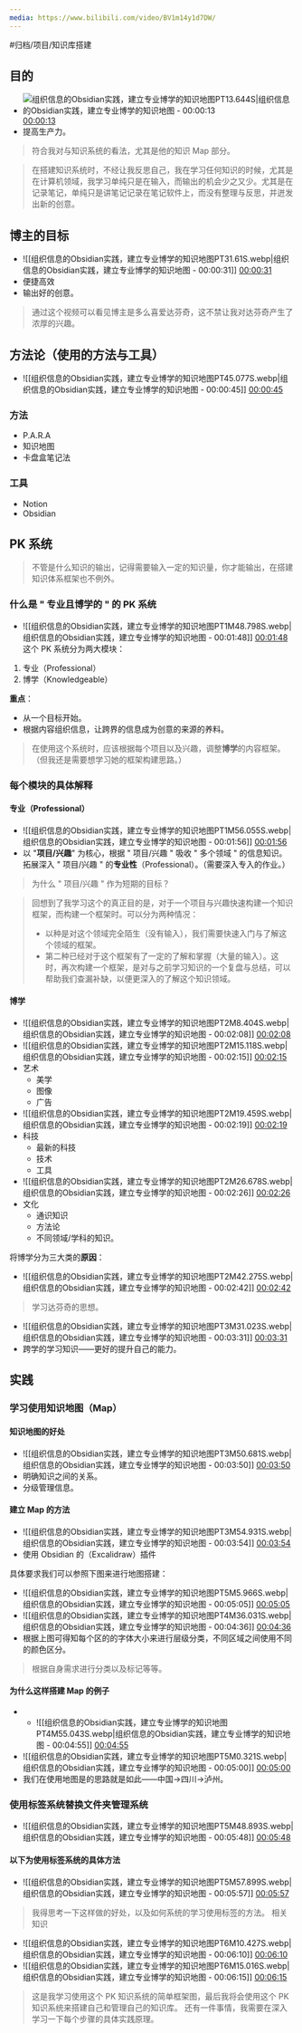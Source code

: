 ```yaml
---
media: https://www.bilibili.com/video/BV1m14y1d7DW/
---
```


#归档/项目/知识库搭建

## 目的

- ![组织信息的Obsidian实践，建立专业博学的知识地图PT13.644S|组织信息的Obsidian实践，建立专业博学的知识地图 - 00:00:13](https://s2.loli.net/2024/04/18/eY5VocZKuNwM7DG.webp) [00:00:13](https://www.bilibili.com/video/BV1m14y1d7DW/#t=13.64)
- 提高生产力。

> 符合我对与知识系统的看法，尤其是他的知识 Map 部分。

> 在搭建知识系统时，不经让我反思自己，我在学习任何知识的时候，尤其是在计算机领域，我学习单纯只是在输入，而输出的机会少之又少。尤其是在记录笔记，单纯只是讲笔记记录在笔记软件上，而没有整理与反思，并迸发出新的创意。

## 博主的目标

- ![[组织信息的Obsidian实践，建立专业博学的知识地图PT31.61S.webp|组织信息的Obsidian实践，建立专业博学的知识地图 - 00:00:31]] [00:00:31](https://www.bilibili.com/video/BV1m14y1d7DW/#t=31.61)
- 便捷高效
- 输出好的创意。

> 通过这个视频可以看见博主是多么喜爱达芬奇，这不禁让我对达芬奇产生了浓厚的兴趣。

## 方法论（使用的方法与工具）

- ![[组织信息的Obsidian实践，建立专业博学的知识地图PT45.077S.webp|组织信息的Obsidian实践，建立专业博学的知识地图 - 00:00:45]] [00:00:45](https://www.bilibili.com/video/BV1m14y1d7DW/#t=45.08)

### 方法

- P.A.R.A
- 知识地图
- 卡盘盒笔记法

### 工具

- Notion
- Obsidian

## PK 系统

> 不管是什么知识的输出，记得需要输入一定的知识量，你才能输出，在搭建知识体系框架也不例外。

### 什么是 " 专业且博学的 " 的 PK 系统

- ![[组织信息的Obsidian实践，建立专业博学的知识地图PT1M48.798S.webp|组织信息的Obsidian实践，建立专业博学的知识地图 - 00:01:48]] [00:01:48](https://www.bilibili.com/video/BV1m14y1d7DW/#t=01:48.80)
这个 PK 系统分为两大模块：
1. 专业（Professional）
2. 博学（Knowledgeable）

**重点**：
- 从一个目标开始。
- 根据内容组织信息，让跨界的信息成为创意的来源的养料。

> 在使用这个系统时，应该根据每个项目以及兴趣，调整**博学**的内容框架。（但我还是需要想学习她的框架构建思路。）

### 每个模块的具体解释

#### 专业（Professional）

- ![[组织信息的Obsidian实践，建立专业博学的知识地图PT1M56.055S.webp|组织信息的Obsidian实践，建立专业博学的知识地图 - 00:01:56]] [00:01:56](https://www.bilibili.com/video/BV1m14y1d7DW/#t=01:56.05)
- 以 "**项目/兴趣**" 为核心，根据 " 项目/兴趣 " 吸收 " 多个领域 " 的信息知识。拓展深入 " 项目/兴趣 " 的**专业性**（Professional）。（需要深入专入的作业。）

> 为什么 " 项目/兴趣 " 作为短期的目标？

> 回想到了我学习这个的真正目的是，对于一个项目与兴趣快速构建一个知识框架，而构建一个框架时。可以分为两种情况：
> - 以种是对这个领域完全陌生（没有输入），我们需要快速入门与了解这个领域的框架。
> - 第二种已经对于这个框架有了一定的了解和掌握（大量的输入）。这时，再次构建一个框架，是对与之前学习知识的一个复盘与总结，可以帮助我们查漏补缺，以便更深入的了解这个知识领域。

#### 博学

- ![[组织信息的Obsidian实践，建立专业博学的知识地图PT2M8.404S.webp|组织信息的Obsidian实践，建立专业博学的知识地图 - 00:02:08]] [00:02:08](https://www.bilibili.com/video/BV1m14y1d7DW/#t=02:08.40)
- ![[组织信息的Obsidian实践，建立专业博学的知识地图PT2M15.118S.webp|组织信息的Obsidian实践，建立专业博学的知识地图 - 00:02:15]] [00:02:15](https://www.bilibili.com/video/BV1m14y1d7DW/#t=02:15.12)
- 艺术
	- 美学
	- 图像
	- 广告
- ![[组织信息的Obsidian实践，建立专业博学的知识地图PT2M19.459S.webp|组织信息的Obsidian实践，建立专业博学的知识地图 - 00:02:19]] [00:02:19](https://www.bilibili.com/video/BV1m14y1d7DW/#t=02:19.46)
- 科技
	- 最新的科技
	- 技术
	- 工具
- ![[组织信息的Obsidian实践，建立专业博学的知识地图PT2M26.678S.webp|组织信息的Obsidian实践，建立专业博学的知识地图 - 00:02:26]] [00:02:26](https://www.bilibili.com/video/BV1m14y1d7DW/#t=02:26.68)
- 文化
	- 通识知识
	- 方法论
	- 不同领域/学科的知识。

将博学分为三大类的**原因**：

- ![[组织信息的Obsidian实践，建立专业博学的知识地图PT2M42.275S.webp|组织信息的Obsidian实践，建立专业博学的知识地图 - 00:02:42]] [00:02:42](https://www.bilibili.com/video/BV1m14y1d7DW/#t=02:42.28)

> 学习达芬奇的思想。

- ![[组织信息的Obsidian实践，建立专业博学的知识地图PT3M31.023S.webp|组织信息的Obsidian实践，建立专业博学的知识地图 - 00:03:31]] [00:03:31](https://www.bilibili.com/video/BV1m14y1d7DW/#t=03:31.02)
- 跨学的学习知识——更好的提升自己的能力。

## 实践

### 学习使用知识地图（Map）

#### 知识地图的好处

- ![[组织信息的Obsidian实践，建立专业博学的知识地图PT3M50.681S.webp|组织信息的Obsidian实践，建立专业博学的知识地图 - 00:03:50]] [00:03:50](https://www.bilibili.com/video/BV1m14y1d7DW/#t=03:50.68)
- 明确知识之间的关系。
- 分级管理信息。

#### 建立 Map 的方法

- ![[组织信息的Obsidian实践，建立专业博学的知识地图PT3M54.931S.webp|组织信息的Obsidian实践，建立专业博学的知识地图 - 00:03:54]] [00:03:54](https://www.bilibili.com/video/BV1m14y1d7DW/#t=03:54.93)
- 使用 Obsidian 的（Excalidraw）插件

具体要求我们可以参照下图来进行地图搭建：

- ![[组织信息的Obsidian实践，建立专业博学的知识地图PT5M5.966S.webp|组织信息的Obsidian实践，建立专业博学的知识地图 - 00:05:05]] [00:05:05](https://www.bilibili.com/video/BV1m14y1d7DW/#t=05:05.97)
- ![[组织信息的Obsidian实践，建立专业博学的知识地图PT4M36.031S.webp|组织信息的Obsidian实践，建立专业博学的知识地图 - 00:04:36]] [00:04:36](https://www.bilibili.com/video/BV1m14y1d7DW/#t=04:36.03)
- 根据上图可得知每个区的的字体大小来进行层级分类，不同区域之间使用不同的颜色区分。

> 根据自身需求进行分类以及标记等等。

#### 为什么这样搭建 Map 的例子

- - ![[组织信息的Obsidian实践，建立专业博学的知识地图PT4M55.043S.webp|组织信息的Obsidian实践，建立专业博学的知识地图 - 00:04:55]] [00:04:55](https://www.bilibili.com/video/BV1m14y1d7DW/#t=04:55.04)
- ![[组织信息的Obsidian实践，建立专业博学的知识地图PT5M0.321S.webp|组织信息的Obsidian实践，建立专业博学的知识地图 - 00:05:00]] [00:05:00](https://www.bilibili.com/video/BV1m14y1d7DW/#t=05:00.32)
- 我们在使用地图是的思路就是如此——中国→四川→泸州。

### 使用标签系统替换文件夹管理系统

- ![[组织信息的Obsidian实践，建立专业博学的知识地图PT5M48.893S.webp|组织信息的Obsidian实践，建立专业博学的知识地图 - 00:05:48]] [00:05:48](https://www.bilibili.com/video/BV1m14y1d7DW/#t=05:48.89)

#### 以下为使用标签系统的具体方法

- ![[组织信息的Obsidian实践，建立专业博学的知识地图PT5M57.899S.webp|组织信息的Obsidian实践，建立专业博学的知识地图 - 00:05:57]] [00:05:57](https://www.bilibili.com/video/BV1m14y1d7DW/#t=05:57.90)

> 我得思考一下这样做的好处，以及如何系统的学习使用标签的方法。
> 相关知识

- ![[组织信息的Obsidian实践，建立专业博学的知识地图PT6M10.427S.webp|组织信息的Obsidian实践，建立专业博学的知识地图 - 00:06:10]] [00:06:10](https://www.bilibili.com/video/BV1m14y1d7DW/#t=06:10.43)
- ![[组织信息的Obsidian实践，建立专业博学的知识地图PT6M15.016S.webp|组织信息的Obsidian实践，建立专业博学的知识地图 - 00:06:15]] [00:06:15](https://www.bilibili.com/video/BV1m14y1d7DW/#t=06:15.02)

> 这是我学习使用这个 PK 知识系统的简单框架图，最后我将会使用这个 PK 知识系统来搭建自己和管理自己的知识库。
> 还有一件事情，我需要在深入学习一下每个步骤的具体实践原理。
